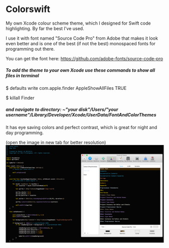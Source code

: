 Colorswift
==========

My own Xcode colour scheme theme, which I designed for Swift code highlighting. By far the best I've used.

I use it with font named "Source Code Pro" from Adobe that makes it look even better and is one of the best
(if not the best) monospaced fonts for programming out there.

You can get the font here: https://github.com/adobe-fonts/source-code-pro

##### To add the theme to your own Xcode use these commands to show all files in terminal 
  
  $ defaults write com.apple.finder AppleShowAllFiles TRUE
  
  $ killall Finder
  
##### and navigate to directory: ~"your disk"/Users/"your username"/Library/Developer/Xcode/UserData/FontAndColorThemes

It has eye saving colors and perfect contrast, which is great for night and day programming.

(open the image in new tab for better resolution)
![alt tag](https://raw.githubusercontent.com/ferologics/Colorswift/master/colorswiftDemo.png)
